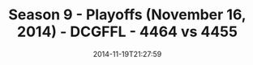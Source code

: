 ---
title: Season 9 - Playoffs (November 16, 2014) - DCGFFL - 4464 vs 4455
teams_score:
- team: 4464
  score:
- team: 4455
  score: 32
mvp: Donald Mitchell (Orange), Kevin Kostyk (Dark Green)
game-ball: N/A
season: 9
week:
date: '2014-11-19T21:27:59'
pageid: season-9-playoffs-4464-vs-4455
---